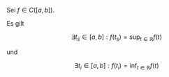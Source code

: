 Sei $f \in C([a, b])$.

Es gilt

$$
	\exists t_s \in [a, b] : f(t_s) = \sup_{t \in \mathbb{R}} f(t)
$$

und

$$
	\exists t_i \in [a, b] : f(t_i) = \inf_{t \in \mathbb{R}} f(t)
$$